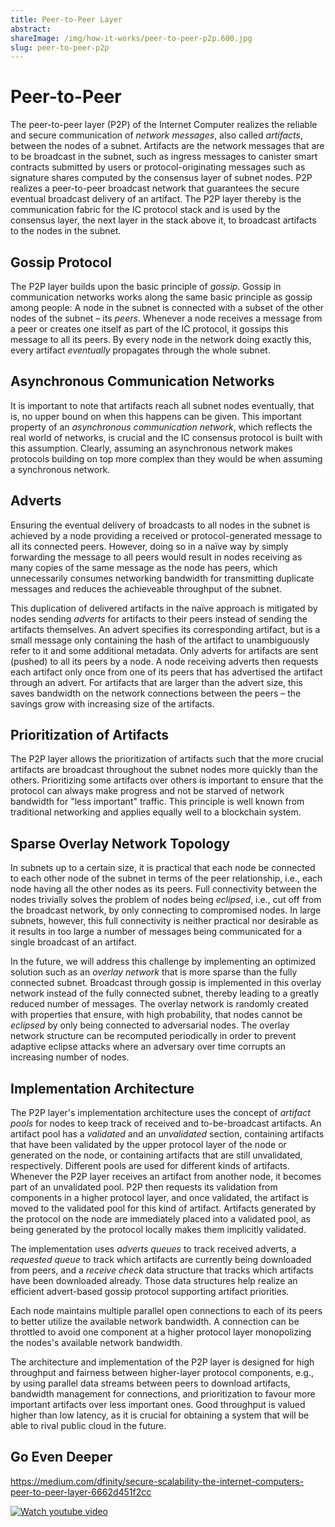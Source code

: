 ```yaml
---
title: Peer-to-Peer Layer
abstract: 
shareImage: /img/how-it-works/peer-to-peer-p2p.600.jpg
slug: peer-to-peer-p2p
---
```


# Peer-to-Peer

The peer-to-peer layer (P2P) of the Internet Computer realizes the reliable and secure communication of *network messages*, also called *artifacts*, between the nodes of a subnet.
Artifacts are the network messages that are to be broadcast in the subnet, such as ingress messages to canister smart contracts submitted by users or protocol-originating messages such as signature shares computed by the consensus layer of subnet nodes.
P2P realizes a peer-to-peer broadcast network that guarantees the secure eventual broadcast delivery of an artifact.
The P2P layer thereby is the communication fabric for the IC protocol stack and is used by the consensus layer, the next layer in the stack above it, to broadcast artifacts to the nodes in the subnet.

## Gossip Protocol

The P2P layer builds upon the basic principle of *gossip*.
Gossip in communication networks works along the same basic principle as gossip among people: A node in the subnet is connected with a subset of the other nodes of the subnet – its *peers*.
Whenever a node receives a message from a peer or creates one itself as part of the IC protocol, it gossips this message to all its peers.
By every node in the network doing exactly this, every artifact *eventually* propagates through the whole subnet.

## Asynchronous Communication Networks

It is important to note that artifacts reach all subnet nodes eventually, that is, no upper bound on when this happens can be given.
This important property of an *asynchronous communication network*, which reflects the real world of networks, is crucial and the IC consensus protocol is built with this assumption.
Clearly, assuming an asynchronous network makes protocols building on top more complex than they would be when assuming a synchronous network.

## Adverts

Ensuring the eventual delivery of broadcasts to all nodes in the subnet is achieved by a node providing a received or protocol-generated message to all its connected peers.
However, doing so in a naïve way by simply forwarding the message to all peers would result in nodes receiving as many copies of the same message as the node has peers, which unnecessarily consumes networking bandwidth for transmitting duplicate messages and reduces the achieveable throughput of the subnet.

This duplication of delivered artifacts in the naïve approach is mitigated by nodes sending *adverts* for artifacts to their peers instead of sending the artifacts themselves.
An advert specifies its corresponding artifact, but is a small message only containing the hash of the artifact to unambiguously refer to it and some additional metadata.
Only adverts for artifacts are sent (pushed) to all its peers by a node.
A node receiving adverts then requests each artifact only once from one of its peers that has advertised the artifact through an advert.
For artifacts that are larger than the advert size, this saves bandwidth on the network connections between the peers – the savings grow with increasing size of the artifacts.

## Prioritization of Artifacts

The P2P layer allows the prioritization of artifacts such that the more crucial artifacts are broadcast throughout the subnet nodes more quickly than the others.
Prioritizing some artifacts over others is important to ensure that the protocol can always make progress and not be starved of network bandwidth for "less important" traffic.
This principle is well known from traditional networking and applies equally well to a blockchain system.

## Sparse Overlay Network Topology

In subnets up to a certain size, it is practical that each node be connected to each other node of the subnet in terms of the peer relationship, i.e., each node having all the other nodes as its peers.
Full connectivity between the nodes trivially solves the problem of nodes being *eclipsed*, i.e., cut off from the broadcast network, by only connecting to compromised nodes.
In large subnets, however, this full connectivity is neither practical nor desirable as it results in too large a number of messages being communicated for a single broadcast of an artifact.

In the future, we will address this challenge by implementing an optimized solution such as an *overlay network* that is more sparse than the fully connected subnet. Broadcast through gossip is implemented in this overlay network instead of the fully connected subnet, thereby leading to a greatly reduced number of messages.
The overlay network is randomly created with properties that ensure, with high probability, that nodes cannot be *eclipsed* by only being connected to adversarial nodes.
The overlay network structure can be recomputed periodically in order to prevent adaptive eclipse attacks where an adversary over time corrupts an increasing number of nodes.

## Implementation Architecture

The P2P layer's implementation architecture uses the concept of *artifact pools* for nodes to keep track of received and to-be-broadcast artifacts.
An artifact pool has a *validated* and an *unvalidated* section, containing artifacts that have been validated by the upper protocol layer of the node or generated on the node, or containing artifacts that are still unvalidated, respectively.
Different pools are used for different kinds of artifacts.
Whenever the P2P layer receives an artifact from another node, it becomes part of an unvalidated pool.
P2P then requests its validation from components in a higher protocol layer, and once validated, the artifact is moved to the validated pool for this kind of artifact.
Artifacts generated by the protocol on the node are immediately placed into a validated pool, as being generated by the protocol locally makes them implicitly validated.

The implementation uses *adverts queues* to track received adverts, a *requested queue* to track which artifacts are currently being downloaded from peers, and a *receive check* data structure that tracks which artifacts have been downloaded already.
Those data structures help realize an efficient advert-based gossip protocol supporting artifact priorities.

Each node maintains multiple parallel open connections to each of its peers to better utilize the available network bandwidth.
A connection can be throttled to avoid one component at a higher protocol layer monopolizing the nodes's available network bandwidth.

The architecture and implementation of the P2P layer is designed for high throughput and fairness between higher-layer protocol components, e.g., by using parallel data streams between peers to download artifacts, bandwidth management for connections, and prioritization to favour more important artifacts over less important ones.
Good throughput is valued higher than low latency, as it is crucial for obtaining a system that will be able to rival public cloud in the future.

## Go Even Deeper

https://medium.com/dfinity/secure-scalability-the-internet-computers-peer-to-peer-layer-6662d451f2cc

[![Watch youtube video](https://i.ytimg.com/vi/HOQb0lKIy9I/maxresdefault.jpg)](https://www.youtube.com/watch?v=HOQb0lKIy9I)
